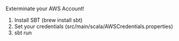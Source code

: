 Exterminate your AWS Account!

1. Install SBT (brew install sbt)
1. Set your credentials (src/main/scala/AWSCredentials.properties)
1. sbt run